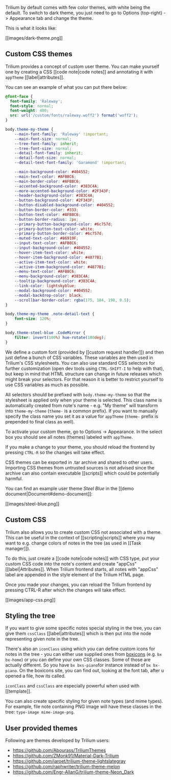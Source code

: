 Trilium by default comes with few color themes, with white being the default. To switch to dark theme, you just need to go to Options (top-right) -> Appearance tab and change the theme.

This is what it looks like:

[[images/dark-theme.png]]

## Custom CSS themes

Trilium provides a concept of custom user theme. You can make yourself one by creating a CSS [[code note|code notes]] and annotating it with `appTheme` [[label|attributes]].

You can see an example of what you can put there below:

```css
@font-face {
  font-family: 'Raleway';
  font-style: normal;
  font-weight: 400;
  src: url('/custom/fonts/raleway.woff2') format('woff2');
}

body.theme-my-theme {
    --main-font-family: 'Raleway' !important;
    --main-font-size: normal;
    --tree-font-family: inherit;
    --tree-font-size: normal;
    --detail-font-family: inherit;
    --detail-font-size: normal;
    --detail-text-font-family: 'Garamond' !important;

    --main-background-color: #404552;
    --main-text-color: #AFB8C6;
    --main-border-color: #AFB8C6;
    --accented-background-color: #383C4A;
    --more-accented-background-color: #2F343F;
    --header-background-color: #383C4A;
    --button-background-color: #2F343F;
    --button-disabled-background-color: #404552;
    --button-border-color: #333;
    --button-text-color: #AFB8C6;
    --button-border-radius: 2px;
    --primary-button-background-color: #6c757d;
    --primary-button-text-color: white;
    --primary-button-border-color: #6c757d;
    --muted-text-color: #86919F;
    --input-text-color: #AFB8C6;
    --input-background-color: #404552;
    --hover-item-text-color: white;
    --hover-item-background-color: #4877B1;
    --active-item-text-color: white;
    --active-item-background-color: #4877B1;
    --menu-text-color: #AFB8C6;
    --menu-background-color: #383C4A;
    --tooltip-background-color: #383C4A;
    --link-color: lightskyblue;
    --modal-background-color: #404552;
    --modal-backdrop-color: black;
    --scrollbar-border-color: rgba(175, 184, 198, 0.5);
}

body.theme-my-theme .note-detail-text {
    font-size: 120%;
}

body.theme-steel-blue .CodeMirror {
    filter: invert(100%) hue-rotate(180deg);
}
```

We define a custom font (provided by [[custom request handler]]) and then just define a bunch of CSS variables. These variables are then used in Trilium's CSS stylesheets. You can also use standard CSS selectors for further customization (open dev tools using `CTRL-SHIFT-I` to help with that), but keep in mind that HTML structure can change in future releases which might break your selectors. For that reason it is better to restrict yourself to use CSS variables as much as possible.

All selectors should be prefixed with `body.theme-my-theme` so that the stylesheet is applied only when your theme is selected. This class name is automatically created from note's name - e.g. "My theme" will transform into `theme-my-theme` (`theme-` is a common prefix). If you want to manually specify the class name you set it as a value for `appTheme` (`theme-` prefix is prepended to final class as well).

To activate your custom theme, go to Options -> Appearance. In the select box you should see all notes (themes) labeled with `appTheme`.

If you make a change to your theme, you should reload the frontend by pressing `CTRL-R` so the changes will take effect.

CSS themes can be exported in .tar archive and shared to other users. Importing CSS themes from untrusted sources is not advised since the archive can also contain executable [[scripts]] which could be potentially harmful.

You can find an example user theme *Steel Blue* in the [[demo document|Document#demo-document]]:

[[images/steel-blue.png]]

## Custom CSS

Trilium also allows you to create custom CSS not associated with a theme. This can be useful in the context of [[scripting|scripts]] where you may want to e.g. change colors of notes in the tree (as used in [[Task manager]]).

To do this, just create a [[code note|code notes]] with CSS type, put your custom CSS code into the note's content and create "appCss" [[label|Attributes]]. When Trilium frontend starts, all notes with "appCss" label are appended in the style element of the Trilium HTML page.

Once you made your changes, you can reload the Trilium frontend by pressing CTRL-R after which the changes will take effect.

[[images/app-css.png]]

## Styling the tree

If you want to give some specific notes special styling in the tree, you can give them `cssClass` [[label|attributes]] which is then put into the node representing given note in the tree.

There's also an `iconClass` using which you can define custom icons for notes in the tree - you can either use supplied ones from [boxicons](https://boxicons.com/) (e.g. `bx bx-home`) or you can define your own CSS classes.
Some of those are actually different. So you have `bx bxs-piano`for instance instead of `bx bx-piano`.
On the boxicons site, you can find out, looking at the font tab, after u opened a file, how its called.


`iconClass` and `cssClass` are especially powerful when used with [[template]].

You can also create specific styling for given note types (and mime types). For example, file note containing PNG image will have these classes in the tree: `type-image mime-image-png`.

## User provided themes

Following are themes developed by Trilium users:

* https://github.com/Abourass/TriliumThemes
* https://github.com/ZMonk91/Material-Dark-Trilium
* https://github.com/jaroet/trilium-theme-lightslategray
* https://github.com/raphwriter/trilium-theme-melon
* https://github.com/Engr-AllanG/trilium-theme-Neon_Dark